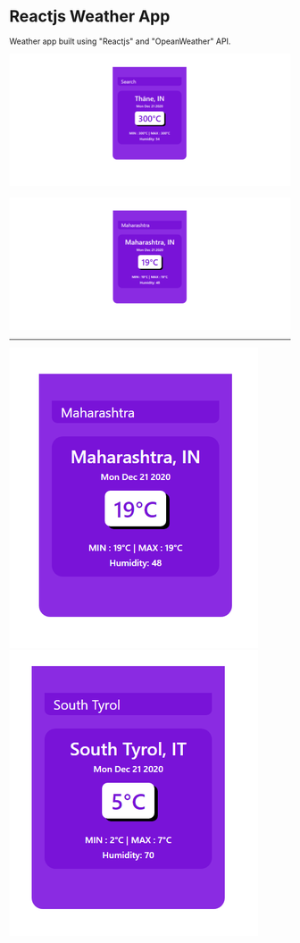 # Reactjs Weather App
Weather app built using "Reactjs" and "OpeanWeather" API.

<img src="./images/full.png"></img>
<br></br>
<img src="./images/search.png"></img>
<hr>
<img src="./images/short.png"></img>
<img src="./images/itely.png"></img>